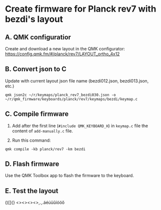 # Create firmware for Planck rev7 with bezdi's layout




## A. QMK configuratior

Create and download a new layout in the QMK configurator:
https://config.qmk.fm/#/planck/rev7/LAYOUT_ortho_4x12




## B. Convert json to C

Update with current layout json file name (bezdi012.json, bezdi013.json, etc.)
```
qmk json2c ~/r/keymaps/planck_rev7_bezdi030.json -o ~/r/qmk_firmware/keyboards/planck/rev7/keymaps/bezdi/keymap.c
```



## C. Compile firmware

1. Add after the first line (`#include QMK_KEYBOARD_H`) in `keymap.c` file the content of `add-manually.c` file.

2. Run this command:
```
qmk compile -kb planck/rev7 -km bezdi
```



## D. Flash firmware

Use the QMK Toolbox app to flash the firmware to the keyboard.



## E. Test the layout

()[]{}
<><><><>,.,.áéúüűíóöő

